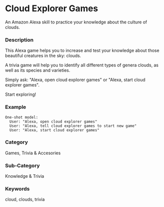 # Cloud Explorer Games
An Amazon Alexa skill to practice your knowledge about the culture of clouds.

### Description
This Alexa game helps you to increase and test your knowledge about those beautiful creatures in the sky: clouds.

A trivia game will help you to identify all different types of genera clouds, as well as its species and varieties.

Simply ask:
"Alexa, open cloud explorer games" or "Alexa, start cloud explorer games".

Start exploring!

### Example
```
One-shot model:
  User: "Alexa, open cloud explorer games"
  User: "Alexa, tell cloud explorer games to start new game"
  User: "Alexa, start cloud explorer games"
 ```

### Category
Games, Trivia & Accesories

### Sub-Category
Knowledge & Trivia

### Keywords
cloud, clouds, trivia
